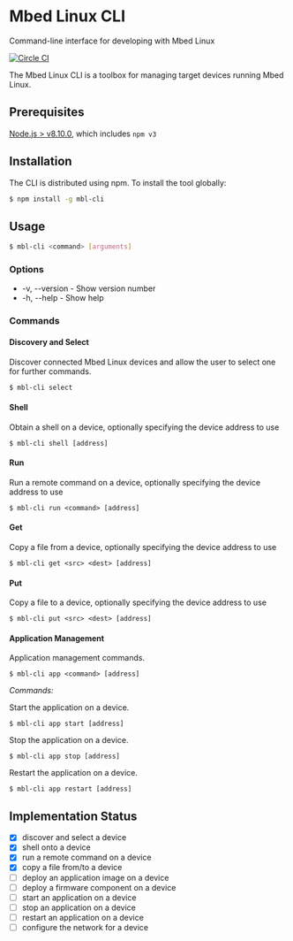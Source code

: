 # Mbed Linux CLI
Command-line interface for developing with Mbed Linux

[![Circle CI](https://circleci.com/gh/ARMmbed/mbl-cli.svg?style=shield&circle-token=367893aefffecc72cf7d17201667cd2f75d6d5c7)](https://circleci.com/gh/ARMmbed/mbl-cli/)

The Mbed Linux CLI is a toolbox for managing target devices running Mbed Linux.

## Prerequisites

[Node.js > v8.10.0](https://nodejs.org), which includes `npm v3`

## Installation

The CLI is distributed using npm. To install the tool globally:

```bash
$ npm install -g mbl-cli
```

## Usage

```bash
$ mbl-cli <command> [arguments]
```

### Options

- -v, --version - Show version number
- -h, --help - Show help

### Commands

#### Discovery and Select

Discover connected Mbed Linux devices and allow the user to select one for further commands.

```bash
$ mbl-cli select
```

#### Shell

Obtain a shell on a device, optionally specifying the device address to use

```
$ mbl-cli shell [address]
```

#### Run

Run a remote command on a device, optionally specifying the device address to use

```
$ mbl-cli run <command> [address]
```

#### Get

Copy a file from a device, optionally specifying the device address to use

```
$ mbl-cli get <src> <dest> [address]
```

#### Put

Copy a file to a device, optionally specifying the device address to use

```
$ mbl-cli put <src> <dest> [address]
```

#### Application Management

Application management commands.

```
$ mbl-cli app <command> [address]
```

_Commands:_

Start the application on a device.
```
$ mbl-cli app start [address]
```

Stop the application on a device.
```
$ mbl-cli app stop [address]
```

Restart the application on a device.
```
$ mbl-cli app restart [address]
```

## Implementation Status

- [x] discover and select a device
- [x] shell onto a device
- [x] run a remote command on a device
- [x] copy a file from/to a device
- [ ] deploy an application image on a device
- [ ] deploy a firmware component on a device
- [ ] start an application on a device
- [ ] stop an application on a device
- [ ] restart an application on a device
- [ ] configure the network for a device
